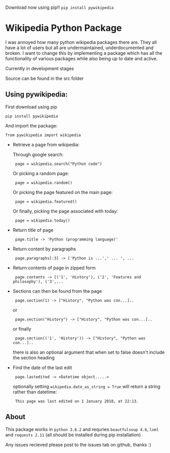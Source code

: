 Download now using pip!! `pip install pywikipedia`

# Wikipedia Python Package

I was annoyed how many python wikipedia packages there are. They all have a lot of users but all are undermaintained, underdocumented and broken. I want to change this by implementing a package which has all the functionality of various packages while also being up to date and active.

Currently in development stages

Source can be found in the src folder

## Using pywikipedia:

First download using pip 

    pip install pywikipedia

And import the package:

    from pywikipedia import wikipedia

- Retrieve a page from wikipedia:

	Through google search:

       page = wikipedia.search("Python code")
	   
	Or picking a random page:
	
	   page = wikipedia.random()
	   
	Or picking the page featured on the main page:
	
	   page = wikipedia.featured()
	   
	Or finally, picking the page associated with today:
	
	   page = wikipedia.today()

- Return title of page

       page.title -> 'Python (programming language)'

- Return content by paragraphs

       page.paragraphs[:3] -> ['Python is ...',' ... ', ...

- Return contents of page in zipped form

       page.contents -> [('1', 'History'), ('2', 'Features and philosophy'), ('3',...

- Sections can then be found from the page

       page.section(1) -> ["History", "Python was con...]..

    or

       page.section("History") -> ["History", "Python was con...]..

    or finally

       page.section(('1', 'History')) -> ["History", "Python was con...]..

    there is also an optional argument that when set to false doesn't include the section heading

- Find the date of the last edit

       page.lastedited -> <Datetime object.....>

    optionally setting `wikipedia.date_as_string = True` will return a string rather than datetime:

       This page was last edited on 1 January 2018, at 22:13.

## About

This package works in `python 3.6.2`  and requries `beautfulsoup 4.6`, `lxml` and `requests 2.11` (all should be installed during pip installation)

Any issues recieved please post to the issues tab on github, thanks :)
